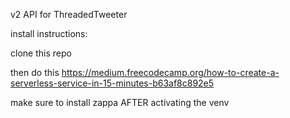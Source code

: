 v2 API for ThreadedTweeter


install instructions:

clone this repo

then do this
https://medium.freecodecamp.org/how-to-create-a-serverless-service-in-15-minutes-b63af8c892e5

make sure to install zappa AFTER activating the venv
